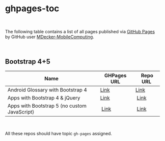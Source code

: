 # ghpages-toc #

<br>

The following table contains a list of all pages published via [GitHub Pages](https://pages.github.com/)
by GitHub user [MDecker-MobileComputing](https://github.com/MDecker-MobileComputing).

<br>

## Bootstrap 4+5 ##

| Name | GHPages URL | Repo URL  |
| -----| ------------| --------- | 
| Android Glossary with Bootstrap 4 | [Link](https://mdecker-mobilecomputing.github.io/HTML_AndroidGlossarMitBootstrap/) | [Link](https://github.com/MDecker-MobileComputing/HTML_AndroidGlossarMitBootstrap) |
| Apps with Bootstrap 4 & jQuery | [Link](https://mdecker-mobilecomputing.github.io/HTML_BootstrapUndJQuery/) | [Link](https://github.com/MDecker-MobileComputing/HTML_BootstrapUndJQuery) |
| Apps with Bootstrap 5 (no custom JavaScript) | [Link](https://mdecker-mobilecomputing.github.io/HTML_Bootstrap5_NoJavaScript/) | [Link](https://github.com/MDecker-MobileComputing/TML_Bootstrap5_NoJavaScript/) | 

<br>


All these repos should have topic `gh-pages` assigned.
